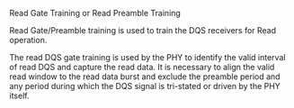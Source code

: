 Read Gate Training or Read Preamble Training

Read Gate/Preamble training is used to train the DQS receivers for Read operation. 



The read DQS gate training is used by the PHY to identify the valid interval of read DQS and capture the read data. It is necessary to align the valid read window to the read data burst and exclude the preamble period and any period during which the DQS signal is tri-stated or driven by the PHY itself.